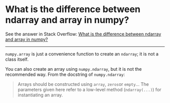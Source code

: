 # What is the difference between ndarray and array in numpy?

See the answer in Stack Overflow: [What is the difference between ndarray and array in numpy?](https://stackoverflow.com/questions/15879315/what-is-the-difference-between-ndarray-and-array-in-numpy)

---

`numpy.array` is just a convenience function to create an `ndarray`; it is not a class itself. 

You can also create an array using `numpy.ndarray`, but it is not the recommended way. From the docstring of `numpy.ndarray`: 

> Arrays should be constructed using `array`, `zeros`or `empty`... The parameters given here refer to a low-level method (`ndarray(...)`) for instantiating an array.

